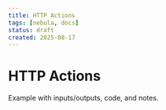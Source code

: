 ```yaml
---
title: HTTP Actions
tags: [nebula, docs]
status: draft
created: 2025-08-17
---
```


# HTTP Actions

Example with inputs/outputs, code, and notes.
